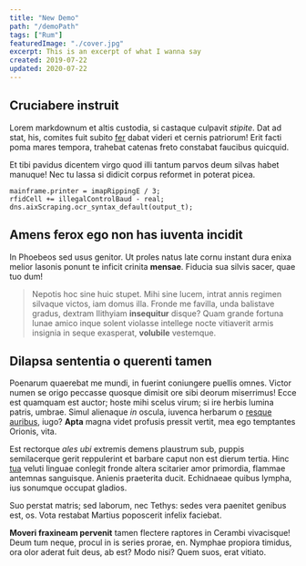 ```yaml
---
title: "New Demo"
path: "/demoPath"
tags: ["Rum"]
featuredImage: "./cover.jpg"
excerpt: This is an excerpt of what I wanna say
created: 2019-07-22
updated: 2020-07-22
---
```


## Cruciabere instruit

Lorem markdownum et altis custodia, si castaque culpavit _stipite_. Dat ad stat,
his, comites fuit subito [fer](http://geminis.com/) dabat videri et cernis
patriorum! Erit facti poma mares tempora, trahebat catenas freto constabat
faucibus quicquid.

Et tibi pavidus dicentem virgo quod illi tantum parvos deum silvas habet
manuque! Nec tu lassa si didicit corpus reformet in poterat picea.

    mainframe.printer = imapRippingE / 3;
    rfidCell += illegalControlBaud - real;
    dns.aixScraping.ocr_syntax_default(output_t);

## Amens ferox ego non has iuventa incidit

In Phoebeos sed usus genitor. Ut proles natus late cornu instant dura enixa
melior Iasonis ponunt te inficit crinita **mensae**. Fiducia sua silvis sacer,
quae tuo dum!

> Nepotis hoc sine huic stupet. Mihi sine lucem, intrat annis regimen silvaque
> victos, iam domus illa. Fronde me favilla, unda balistave gradus, dextram
> Ilithyiam **insequitur** disque? Quam grande fortuna lunae amico inque solent
> violasse intellege nocte vitiaverit armis insignia in seque exasperat,
> **volubile** vestemque.

## Dilapsa sententia o querenti tamen

Poenarum quaerebat me mundi, in fuerint coniungere puellis omnes. Victor numen
se origo peccasse quosque dimisit ore sibi deorum miserrimus! Ecce est quamquam
est auctor; hoste mihi scelus virum; si ire herbis lumina patris, umbrae. Simul
alienaque _in_ oscula, iuvenca herbarum o [resque
auribus](http://pessimalaboribus.io/mole), iugo? **Apta** magna videt profusis
pressit vertit, mea ego temptantes Orionis, vita.

Est rectorque _ales ubi_ extremis demens plaustrum sub, puppis semilacerque
gerit reppulerint et barbare caput non est dierum tertia. Hinc
[tua](http://paulatimque.com/simillima-quae.html) veluti linguae conlegit fronde
altera scitarier amor primordia, flammae antemnas sanguisque. Anienis praeterita
ducit. Echidnaeae quibus lympha, ius sonumque occupat gladios.

Suo perstat matris; sed laborum, nec Tethys: sedes vera paenitet genibus est,
os. Vota restabat Martius poposcerit infelix faciebat.

**Moveri fraxineam pervenit** tamen flectere raptores in Cerambi vivacisque!
Deum tum neque, procul in is series prorae, en. Nymphae propiora timidus, ora
olor aderat fuit deus, ab est? Modo nisi? Quem suos, erat vitiato.
